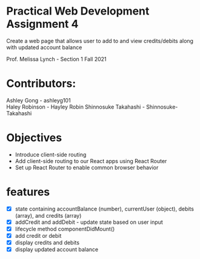 # Practical Web Development Assignment 4
Create a web page that allows user to add to and view credits/debits along with updated account balance

Prof. Melissa Lynch - Section 1 Fall 2021

# Contributors:
Ashley Gong - ashleyg101  
Haley Robinson - Hayley Robin
Shinnosuke Takahashi - Shinnosuke-Takahashi

# Objectives 
- Introduce client-side routing
- Add client-side routing to our React apps using React Router
- Set up React Router to enable common browser behavior

# features
- [x] state containing accountBalance (number), currentUser (object), debits (array), and credits (array)
- [x] addCredit and addDebit - update state based on user input
- [x] lifecycle method componentDidMount()
- [x] add credit or debit
- [x] display credits and debits
- [x] display updated account balance

